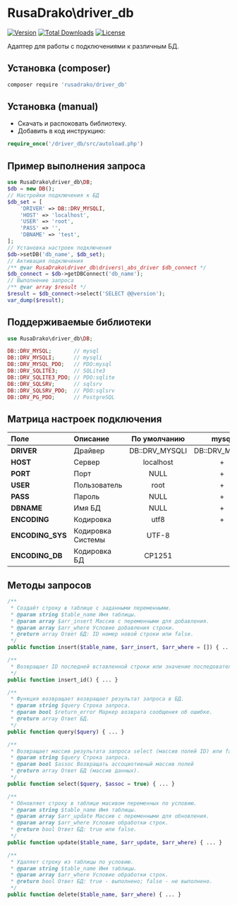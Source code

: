 # RusaDrako\\driver_db

[![Version](http://poser.pugx.org/rusadrako/driver_db/version)](https://packagist.org/packages/rusadrako/driver_db)
[![Total Downloads](http://poser.pugx.org/rusadrako/driver_db/downloads)](https://packagist.org/packages/rusadrako/driver_db/stats)
[![License](http://poser.pugx.org/rusadrako/driver_db/license)](./LICENSE)

Адаптер для работы с подключениями к различным БД.

## Установка (composer)
```sh
composer require 'rusadrako/driver_db'
```


## Установка (manual)
- Скачать и распоковать библиотеку.
- Добавить в код инструкцию:
```php
require_once('/driver_db/src/autoload.php')
```


## Пример выполнения запроса
```PHP
use RusaDrako\driver_db\DB;
$db = new DB();
// Настройки подключения к БД
$db_set = [
	'DRIVER' => DB::DRV_MYSQLI,
	'HOST' => 'localhost',
	'USER' => 'root',
	'PASS' => '',
	'DBNAME' => 'test',
];
// Установка настроек подключения
$db->setDB('db_name', $db_set);
// Активация подключения
/** @var RusaDrako\driver_db\drivers\_abs_driver $db_connect */
$db_connect = $db->getDBConnect('db_name');
// Выполнение запроса
/** @var array $result */
$result = $db_connect->select('SELECT @@version');
var_dump($result);
```

## Поддерживаемые библиотеки
```PHP
use RusaDrako\driver_db\DB;

DB::DRV_MYSQL;       // mysql
DB::DRV_MYSQLI;      // mysqli
DB::DRV_MYSQL_PDO;   // PDO:mysql
DB::DRV_SQLITE3;     // SQLite3
DB::DRV_SQLITE3_PDO; // PDO:sqlite
DB::DRV_SQLSRV;      // sqlsrv
DB::DRV_SQLSRV_PDO;  // PDO:sqlsrv
DB::DRV_PG_PDO;      // PostgreSQL
```

## Матрица настроек подключения
| Поле | Описание | По умолчанию | mysql | mysqli | PDO:mysql | SQLite3 | PDO:sqlite | sqlsrv | PDO:sqlsrv | PostgreSQL |
| :--- | :--- | :---: | :---: | :---: | :---: | :---: | :---: | :---: | :---: | :---: |
| **DRIVER** | Драйвер | DB::DRV_MYSQLI | DB::DRV_MYSQL | DB::DRV_MYSQLI | DB::DRV_MYSQL_PDO | DB::DRV_SQLITE3 | DB::DRV_SQLITE3_PDO | DB::DRV_SQLSRV | DB::DRV_SQLSRV_PDO | DB::DRV_PG_PDO |
| **HOST** | Сервер | localhost | + | + | + | + | + | + | + | + |
| **PORT** | Порт | NULL | + | + | + | | | + | + | + |
| **USER** | Пользователь | root | + | + | + | | | + | + | + |
| **PASS** | Пароль | NULL | + | + | + | | | + | + | + |
| **DBNAME** | Имя БД | NULL | + | + | + | | | + | + | + |
| **ENCODING** | Кодировка | utf8 | + | + | + | | | | | |
| **ENCODING_SYS** | Кодировка Системы | UTF-8 | | | | | | + | + | |
| **ENCODING_DB** | Кодировка БД | CP1251 | | | | | | + | | |



## Методы запросов
```php
/**
 * Cоздаёт строку в таблице с заданными переменными.
 * @param string $table_name Имя таблицы.
 * @param array $arr_insert Массив с переменными для добавления.
 * @param array $arr_where Условие добавления строки.
 * @return array Ответ БД: ID номер новой строки или false.
 */
public function insert($table_name, $arr_insert, $arr_where = []) { ... }
```

```PHP
/**
 * Возвращает ID последней вставленной строки или значение последовательности
 */
public function insert_id() { ... }
```

```PHP
/**
 * Функция возвращает возвращает результат запроса в БД.
 * @param string $query Строка запроса.
 * @param bool $return_error Маркер возврата сообщения об ошибке.
 * @return array Ответ БД.
 */
public function query($query) { ... }
```

```PHP
/**
 * Возвращает массив результата запроса select (массив полей ID) или false.
 * @param string $query Строка запроса.
 * @param bool $assoc Возвращать ассоциотивный массив полей
 * @return array Ответ БД (массив данных).
 */
public function select($query, $assoc = true) { ... }
```

```PHP
/**
 * Обновляет строку в таблице масивом переменных по условию.
 * @param string $table_name Имя таблицы.
 * @param array $arr_update Массив с переменными для обновления.
 * @param array $arr_where Условие обработки строк.
 * @return bool Ответ БД: true или false.
 */
public function update($table_name, $arr_update, $arr_where) { ... }
```

```PHP
/**
 * Удаляет строку из таблицы по условию.
 * @param string $table_name Имя таблицы.
 * @param array $arr_where Условие обработки строк.
 * @return bool Ответ БД: true - выполнено; false - не выполнено.
 */
public function delete($table_name, $arr_where) { ... }
```
